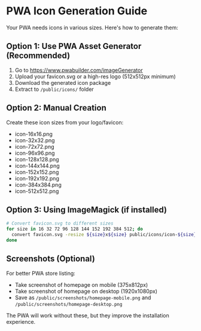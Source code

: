 # PWA Icon Generation Guide

Your PWA needs icons in various sizes. Here's how to generate them:

## Option 1: Use PWA Asset Generator (Recommended)
1. Go to https://www.pwabuilder.com/imageGenerator
2. Upload your favicon.svg or a high-res logo (512x512px minimum)
3. Download the generated icon package
4. Extract to `/public/icons/` folder

## Option 2: Manual Creation
Create these icon sizes from your logo/favicon:
- icon-16x16.png
- icon-32x32.png  
- icon-72x72.png
- icon-96x96.png
- icon-128x128.png
- icon-144x144.png
- icon-152x152.png
- icon-192x192.png
- icon-384x384.png
- icon-512x512.png

## Option 3: Using ImageMagick (if installed)
```bash
# Convert favicon.svg to different sizes
for size in 16 32 72 96 128 144 152 192 384 512; do
  convert favicon.svg -resize ${size}x${size} public/icons/icon-${size}x${size}.png
done
```

## Screenshots (Optional)
For better PWA store listing:
- Take screenshot of homepage on mobile (375x812px)
- Take screenshot of homepage on desktop (1920x1080px)
- Save as `/public/screenshots/homepage-mobile.png` and `/public/screenshots/homepage-desktop.png`

The PWA will work without these, but they improve the installation experience.